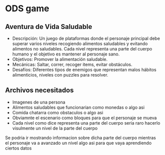 # ODS game

## Aventura de Vida Saludable
- Descripción: Un juego de plataformas donde el personaje principal debe superar varios niveles recogiendo alimentos saludables y evitando alimentos no saludables. Cada nivel representa una parte del cuerpo humano y el objetivo es mantener al personaje sano.
- Objetivos: Promover la alimentación saludable.
- Mecánicas: Saltar, correr, recoger items, evitar obstáculos.
- Desafíos: Diferentes tipos de enemigos que representan malos hábitos alimenticios, niveles con puzzles para resolver.

## Archivos necesitados
- Imagenes de una persona
- Alimentos saludables que funcionarian como monedas o algo asi
- Comida chatarra como obstaculos o algo asi
- Obviamnte el escenario como bloques para que el personaje se mueva
- Cada nivel como dice representa una parte del cuerpo seria raro hacerlo visulmente un nivel de la parte del cuerpo

Se podria ir mostrando informacion sobre dicha parte del cuerpo mientras el personaje va a avanzado un nivel algo asi para que vaya aprendiendo ciertos datos